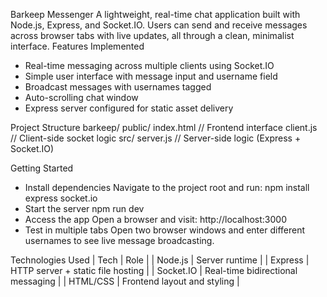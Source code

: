  Barkeep Messenger
A lightweight, real-time chat application built with Node.js, Express, and Socket.IO. Users can send and receive messages across browser tabs with live updates, all through a clean, minimalist interface.
Features Implemented
-  Real-time messaging across multiple clients using Socket.IO
-  Simple user interface with message input and username field
-  Broadcast messages with usernames tagged
-  Auto-scrolling chat window
-  Express server configured for static asset delivery

 Project Structure
barkeep/
 public/
 index.html       // Frontend interface
 client.js        // Client-side socket logic
 src/
server.js        // Server-side logic (Express + Socket.IO)



 Getting Started
- Install dependencies
Navigate to the project root and run:
npm install express socket.io
- Start the server
npm run dev
- Access the app
Open a browser and visit:
http://localhost:3000
- Test in multiple tabs
Open two browser windows and enter different usernames to see live message broadcasting.

 Technologies Used
| Tech | Role | 
| Node.js | Server runtime | 
| Express | HTTP server + static file hosting | 
| Socket.IO | Real-time bidirectional messaging | 
| HTML/CSS | Frontend layout and styling | 




